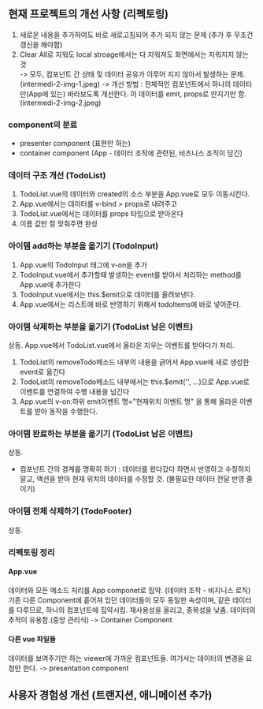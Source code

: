 ## 현재 프로젝트의 개선 사항 (리펙토링)
1) 새로운 내용을 추가하여도 바로 새로고침되어 추가 되지 않는 문제 (추가 후 무조건 갱신을 해야함)   
2) Clear All로 지워도 local stroage에서는 다 지워져도 화면에서는 지워지지 않는 것   
-> 모두, 컴포넌트 간 상태 및 데이터 공유가 이루어 지지 않아서 발생하는 문제. (intermedi-2-img-1.jpeg)
-> 개선 방법 : 전체적인 컴포넌트에서 하나의 데이터만(App에 있는) 바라보도록 개선한다. 
   이 데이터를 emit, props로 만지기만 함. (intermedi-2-img-2.jpeg)

### component의 분료
- presenter component (표현만 하는)
- container component (App - 데이터 조작에 관련된, 비즈니스 조직이 담긴)

### 데이터 구조 개선 (TodoList)
1) TodoList.vue의 데이터와 created의 소스 부분을 App.vue로 모두 이동시킨다.
2) App.vue에서는 데이터를 v-bind > props로 내려주고
3) TodoList.vue에서는 데이터를 props 타입으로 받아온다
4) 이름 값만 잘 맞춰주면 완성

### 아이템 add하는 부분을 옮기기 (TodoInput)
1) App.vue의 TodoInput 태그에 v-on을 추가
2) TodoInput.vue에서 추가할때 발생하는 event를 받아서 처리하는 method를 App.vue에 추가한다
3) TodoInput.vue에서는 this.$emit으로 데이터를 올려보낸다.
4) App.vue에서는 리스트에 바로 반영하기 위해서 todoItems에 바로 넣어준다.

### 아이템 삭제하는 부분을 옮기기 (TodoList 남은 이벤트)
상동. App.vue에서 TodoList.vue에서 올라온 지우는 이벤트를 받아다가 처리.
1) TodoList의 removeTodo메소드 내부의 내용을 긁어서 App.vue에 새로 생성한 event로 옮긴다
2) TodoList의 removeTodo메소드 내부에서는 this.$emit('', ...)으로 App.vue로 이벤트를 연결하여 수행 내용을 넘긴다
3) App.vue의 v-on:하위 emit이벤트 명="현재위치 이벤트 명" 을 통해 올라온 이벤트를 받아 동작을 수행한다.

### 아이템 완료하는 부분을 옮기기 (TodoList 남은 이벤트)
상동.
* 컴포넌트 간의 경계를 명확히 하기 : 데이터를 왔다갔다 하면서 반영하고 수정하지 말고, 액션을 받아 현재 위치의 데이터를 수정할 것. (불필요한 데이터 전달 반영 줄이기)

### 아이템 전체 삭제하기 (TodoFooter)
상동.

### 리펙토링 정리
#### App.vue 
데이터와 모든 메소드 처리를 App componet로 집약. (데이터 조작 - 비지니스 로직)
기존 다른 Component에 흩어져 있던 데이터들이 모두 동일한 속성이며, 같은 데이터를 다루므로, 하나의 컴포넌트에 집약시킴. 
재사용성을 올리고, 중복성을 낮춤. 데이터의 추적이 유용함.(중앙 관리식)
-> Container Component

#### 다른 vue 파일들
데이터를 보여주기만 하는 viewer에 가까운 컴포넌트들. 여기서는 데이터의 변경을 요청만 한다.
-> presentation component


## 사용자 경험성 개선 (트랜지션, 애니메이션 추가)
